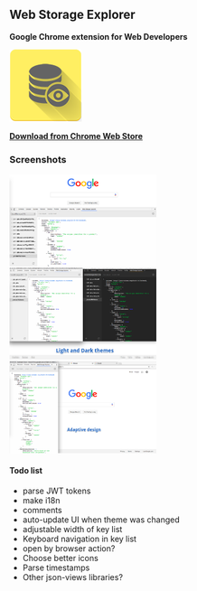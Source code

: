 ## Web Storage Explorer
**Google Chrome extension for Web Developers**

<img src="imgs/128.png" alt="Web Storage Explorer logo">

[**Download from Chrome Web Store**](https://chrome.google.com/webstore/detail/web-storage-explorer/hglfomidogadbhelcfomenpieffpfaeb)

### Screenshots
<kbd>
	<img src="screenshots/Screen1.png" alt="Screenshot 1" width="260">
</kbd>
<kbd>
	<img src="screenshots/Screen2.png" alt="Screenshot 2" width="260">
</kbd>
<kbd>
	<img src="screenshots/Screen3.png" alt="Screenshot 3" width="260">
</kbd>

#### Todo list

* parse JWT tokens
* make i18n
* comments
* auto-update UI when theme was changed
* adjustable width of key list
* Keyboard navigation in key list
* open by browser action?
* Choose better icons
* Parse timestamps
* Other json-views libraries?
